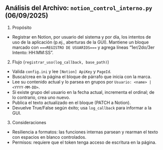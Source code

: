 ﻿## Análisis del Archivo: `notion_control_interno.py` (06/09/2025)

1) Propósito

- Registrar en Notion, por usuario del sistema y por día, los intentos de uso de la aplicación (p.ej., aberturas de la GUI). Mantiene un bloque marcado con `===REGISTRO DE USUARIOS===` y agrega líneas “1er/2do/3er Intento: HH:MM:SS”.

2) Flujo (`registrar_uso(log_callback, base_path)`)

- Valida `config.ini` y lee `[Notion] ApiKey` y `PageId`.
- Busca/crea en la página el bloque de párrafo que inicia con la marca.
- Lee su contenido actual y lo parsea en grupos por `Usuario: <name> | <YYYY-MM-DD>`.
- Si existe grupo del usuario en la fecha actual, incrementa el ordinal; de lo contrario, crea uno nuevo.
- Publica el texto actualizado en el bloque (PATCH a Notion).
- Devuelve True/False según éxito; usa `log_callback` para informar a la GUI.

3) Consideraciones

- Resiliencia a formatos: las funciones internas parsean y rearman el texto con espacios en blanco controlados.
- Permisos: requiere que el token tenga acceso de escritura en la página.
